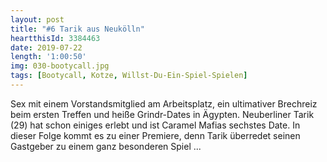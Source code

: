 ```yaml
---
layout: post
title: "#6 Tarik aus Neukölln"
heartthisId: 3384463
date: 2019-07-22
length: '1:00:50'
img: 030-bootycall.jpg
tags: [Bootycall, Kotze, Willst-Du-Ein-Spiel-Spielen]
---
```

Sex mit einem Vorstandsmitglied am Arbeitsplatz, ein ultimativer Brechreiz beim ersten Treffen und heiße Grindr-Dates in Ägypten. Neuberliner Tarik (29) hat schon einiges erlebt und ist Caramel Mafias sechstes Date. In dieser Folge kommt es zu einer Premiere, denn Tarik überredet seinen Gastgeber zu einem ganz besonderen Spiel ...